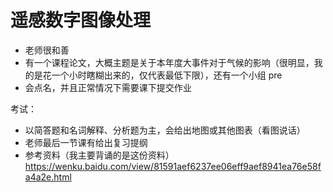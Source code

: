 # 遥感数字图像处理

- 老师很和善
- 有一个课程论文，大概主题是关于本年度大事件对于气候的影响（很明显，我的是花一个小时瞎糊出来的，仅代表最低下限），还有一个小组 pre
- 会点名，并且正常情况下需要课下提交作业

考试：

- 以简答题和名词解释、分析题为主，会给出地图或其他图表（看图说话）
- 老师最后一节课有给出复习提纲
- 参考资料（我主要背诵的是这份资料） https://wenku.baidu.com/view/81591aef6237ee06eff9aef8941ea76e58fa4a2e.html